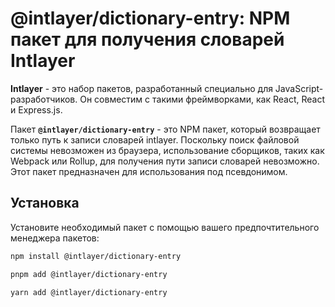 # @intlayer/dictionary-entry: NPM пакет для получения словарей Intlayer

**Intlayer** - это набор пакетов, разработанный специально для JavaScript-разработчиков. Он совместим с такими фреймворками, как React, React и Express.js.

Пакет **`@intlayer/dictionary-entry`** - это NPM пакет, который возвращает только путь к записи словарей intlayer. Поскольку поиск файловой системы невозможен из браузера, использование сборщиков, таких как Webpack или Rollup, для получения пути записи словарей невозможно. Этот пакет предназначен для использования под псевдонимом.

## Установка

Установите необходимый пакет с помощью вашего предпочтительного менеджера пакетов:

```bash packageManager="npm"
npm install @intlayer/dictionary-entry
```

```bash packageManager="pnpm"
pnpm add @intlayer/dictionary-entry
```

```bash packageManager="yarn"
yarn add @intlayer/dictionary-entry
```
